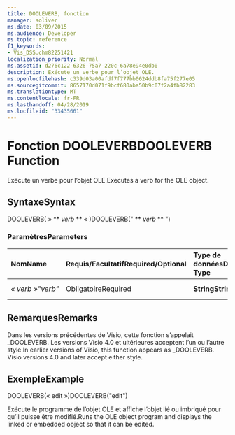 ```yaml
---
title: DOOLEVERB, fonction
manager: soliver
ms.date: 03/09/2015
ms.audience: Developer
ms.topic: reference
f1_keywords:
- Vis_DSS.chm82251421
localization_priority: Normal
ms.assetid: d276c122-6326-75a7-220c-6a78e94e0db0
description: Exécute un verbe pour l’objet OLE.
ms.openlocfilehash: c339d03a00afdf7f777bb0624ddb8fa75f277e05
ms.sourcegitcommit: 8657170d071f9bcf680aba50b9c07f2a4fb82283
ms.translationtype: MT
ms.contentlocale: fr-FR
ms.lasthandoff: 04/28/2019
ms.locfileid: "33435661"
---
```

# <a name="dooleverb-function"></a><span data-ttu-id="ad107-103">Fonction DOOLEVERB</span><span class="sxs-lookup"><span data-stu-id="ad107-103">DOOLEVERB Function</span></span>

<span data-ttu-id="ad107-104">Exécute un verbe pour l’objet OLE.</span><span class="sxs-lookup"><span data-stu-id="ad107-104">Executes a verb for the OLE object.</span></span>
  
## <a name="syntax"></a><span data-ttu-id="ad107-105">Syntaxe</span><span class="sxs-lookup"><span data-stu-id="ad107-105">Syntax</span></span>

<span data-ttu-id="ad107-106">DOOLEVERB( » \*\* *verb* \*\* « )</span><span class="sxs-lookup"><span data-stu-id="ad107-106">DOOLEVERB(" \*\* *verb* \*\* ")</span></span> 
  
### <a name="parameters"></a><span data-ttu-id="ad107-107">Paramètres</span><span class="sxs-lookup"><span data-stu-id="ad107-107">Parameters</span></span>

|<span data-ttu-id="ad107-108">**Nom**</span><span class="sxs-lookup"><span data-stu-id="ad107-108">**Name**</span></span>|<span data-ttu-id="ad107-109">**Requis/Facultatif**</span><span class="sxs-lookup"><span data-stu-id="ad107-109">**Required/Optional**</span></span>|<span data-ttu-id="ad107-110">**Type de données**</span><span class="sxs-lookup"><span data-stu-id="ad107-110">**Data Type**</span></span>|<span data-ttu-id="ad107-111">**Description**</span><span class="sxs-lookup"><span data-stu-id="ad107-111">**Description**</span></span>|
|:-----|:-----|:-----|:-----|
| <span data-ttu-id="ad107-112">_« verb »_</span><span class="sxs-lookup"><span data-stu-id="ad107-112">_"verb"_</span></span> <br/> |<span data-ttu-id="ad107-113">Obligatoire</span><span class="sxs-lookup"><span data-stu-id="ad107-113">Required</span></span>  <br/> |<span data-ttu-id="ad107-114">**String**</span><span class="sxs-lookup"><span data-stu-id="ad107-114">**String**</span></span> <br/> |<span data-ttu-id="ad107-115">Verbe à exécuter</span><span class="sxs-lookup"><span data-stu-id="ad107-115">The verb to execute.</span></span>  <br/> |
   
## <a name="remarks"></a><span data-ttu-id="ad107-116">Remarques</span><span class="sxs-lookup"><span data-stu-id="ad107-116">Remarks</span></span>

<span data-ttu-id="ad107-p101">Dans les versions précédentes de Visio, cette fonction s’appelait _DOOLEVERB. Les versions Visio 4.0 et ultérieures acceptent l’un ou l’autre style.</span><span class="sxs-lookup"><span data-stu-id="ad107-p101">In earlier versions of Visio, this function appears as _DOOLEVERB. Visio versions 4.0 and later accept either style.</span></span> 
  
## <a name="example"></a><span data-ttu-id="ad107-119">Exemple</span><span class="sxs-lookup"><span data-stu-id="ad107-119">Example</span></span>

<span data-ttu-id="ad107-120">DOOLEVERB(« edit »)</span><span class="sxs-lookup"><span data-stu-id="ad107-120">DOOLEVERB("edit")</span></span>
  
<span data-ttu-id="ad107-121">Exécute le programme de l’objet OLE et affiche l’objet lié ou imbriqué pour qu’il puisse être modifié.</span><span class="sxs-lookup"><span data-stu-id="ad107-121">Runs the OLE object program and displays the linked or embedded object so that it can be edited.</span></span>
  

